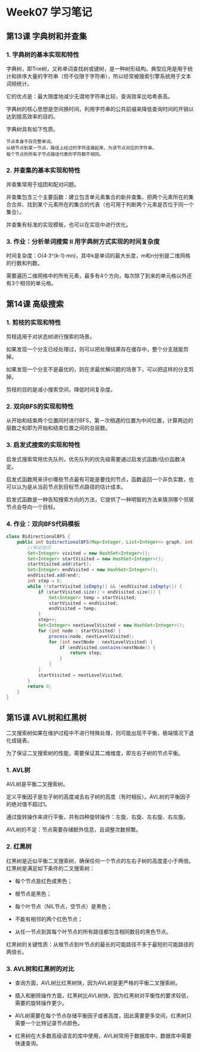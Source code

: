 # Week07 学习笔记

## 第13课  字典树和并查集

### 1. 字典树的基本实现和特性

字典树，即Trie树，又称单词查找树或键树，是一种树形结构。典型应用是用于统计和排序大量的字符串（但不仅限于字符串），所以经常被搜索引擎系统用于文本词频统计。

它的优点是：最大限度地减少无谓地字符串比较，查询效率比哈希表高。

字典树的核心思想是空间换时间，利用字符串的公共前缀来降低查询时间的开销以达到提高效率的目的。

字典树具有如下性质。

    节点本身不存完整单词。
    从根节点到某一节点，路径上经过的字符连接起来，为该节点对应的字符串。
    每个节点的所有子节点路径代表的字符都不相同。

### 2. 并查集的基本实现和特性

并查集常用于组团和配对问题。

并查集包含三个主要函数：建立包含单元素集合的新并查集、把两个元素所在的集合合并、找到某个元素所在的集合的代表（也可用于判断两个元素是否位于同一个集合）。

并查集有标准的实现模板，也可以在实现中进行优化。

### 3. 作业：分析单词搜索 II 用字典树方式实现的时间复杂度

时间复杂度：O(4·3^(k-1)·mn)，其中k是单词的最大长度，m和n分别是二维网格的行数和列数。

需要遍历二维网格中的所有元素，最多有4个方向，每次除了到来的单元格以外还有3个相邻的单元格。

## 第14课  高级搜索

### 1. 剪枝的实现和特性

剪枝适用于对状态树进行搜索的场景。

如果发现一个分支已经处理过，则可以把处理结果存在缓存中，整个分支就能剪掉。

如果发现一个分支不是最优的，则在求最优解问题的场景下，可以把这样的分支剪掉。

剪枝的目的是减小搜索空间，降低时间复杂度。

### 2. 双向BFS的实现和特性

从开始和结束两个位置同时进行BFS，第一次相遇的位置为中间位置，计算两边的层数之和即为开始和结束位置之间的总层数。

### 3. 启发式搜索的实现和特性

启发式搜索常用优先队列，优先队列的优先级需要通过启发式函数/估价函数决定。

启发式函数用来评价哪些节点最有可能是要找的节点，函数返回一个非负实数，也可以认为是从当前节点到目标节点路径的估计成本。

启发式函数是一种告知搜索方向的方法，它提供了一种明智的方法来猜测哪个邻居节点会导向一个目标。

### 4. 作业：双向BFS代码模板



```java
class BidirectionalBFS {
    public int bidirectionalBFS(Map<Integer, List<Integer>> graph, int start, int end) {
        //标记访问
        Set<Integer> visited = new HashSet<Integer>();
        Set<Integer> startVisited = new HashSet<Integer>();
        startVisited.add(start);
        Set<Integer> endVisited = new HashSet<Integer>();
        endVisited.add(end);
        int step = 0;
        while (!startVisited.isEmpty() && !endVisited.isEmpty()) {
            if (startVisited.size() > endVisited.size()) {
                Set<Integer> temp = startVisited;
                startVisited = endVisited;
                endVisited = temp;
            }
            step++;
            Set<Integer> nextLevelVisited = new HashSet<Integer>();
            for (int node : startVisited) {
                process(node, nextLevelVisited);
                for (int nextNode : nextLevelVisited) {
                    if (endVisited.contains(nextNode)) {
                        return step;
                    }
                }
            }
            startVisited = nextLevelVisited;
        }
        return 0;
    }
}
```

## 第15课  AVL树和红黑树

二叉搜索树如果在维护过程中不进行特殊处理，则可能出现不平衡，极端情况下退化成链表。

为了保证二叉搜索树的性能，需要保证其二维维度，即左右子树的节点平衡。

### 1. AVL树

AVL树是平衡二叉搜索树。

定义平衡因子是左子树的高度减去右子树的高度（有时相反）。AVL树的平衡因子的绝对值不超过1。

通过旋转操作来进行平衡，共有四种旋转操作：左旋、右旋、左右旋、右左旋。

AVL树的不足：节点需要存储额外信息，且调整次数频繁。

### 2. 红黑树

红黑树是近似平衡二叉搜索树，确保任何一个节点的左右子树的高度差小于两倍。红黑树是满足如下条件的二叉搜索树：

- 每个节点是红色或黑色；

- 根节点是黑色；

- 每个叶节点（NIL节点，空节点）是黑色；

- 不能有相邻的两个红色节点；

- 从任一节点到其每个叶节点的所有路径都包含相同数目的黑色节点。

红黑树的关键性质：从根节点到叶节点的最长的可能路径不多于最短的可能路径的两倍长。

### 3. AVL树和红黑树的对比

- 查询方面，AVL树比红黑树快，因为AVL树是更严格的平衡二叉搜索树。

- 插入和删除操作方面，红黑树比AVL树快，因为红黑树对平衡性的要求较低，需要的旋转操作更少。

- AVL树需要在每个节点存储平衡因子或者高度，因此需要更多空间，红黑树只需要一个比特记录节点颜色。

- 红黑树在大多数高级语言的库中使用，AVL树常用于数据库中，数据库中需要快速查询。